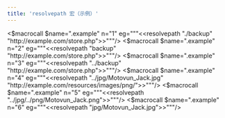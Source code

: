 ```yaml
---
title: 'resolvepath 宏（示例）'
---
```


<$macrocall $name=".example" n="1" eg="""<<resolvepath "./backup" "http://example.com/store.php">>"""/>
<$macrocall $name=".example" n="2" eg="""<<resolvepath "backup" "http://example.com/store.php">>"""/>
<$macrocall $name=".example" n="3" eg="""<<resolvepath "../backup" "http://example.com/store.php">>"""/>
<$macrocall $name=".example" n="4" eg="""<<resolvepath "../jpg/Motovun_Jack.jpg" "http://example.com/resources/images/png/">>"""/>
<$macrocall $name=".example" n="5" eg="""<<resolvepath "../jpg/../png/Motovun_Jack.png">>"""/>
<$macrocall $name=".example" n="6" eg="""<<resolvepath "jpg/Motovun_Jack.jpg">>"""/>
